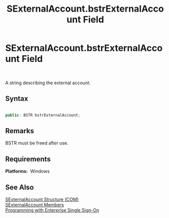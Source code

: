 ﻿---
title: SExternalAccount.bstrExternalAccount Field
TOCTitle: SExternalAccount.bstrExternalAccount Field
ms:assetid: 1928e29e-76e3-445f-b45d-38828128c335
ms:mtpsurl: https://msdn.microsoft.com/en-us/library/Aa744980(v=BTS.80)
ms:contentKeyID: 51526521
ms.date: 08/30/2017
mtps_version: v=BTS.80
dev_langs:
- c++
---

# SExternalAccount.bstrExternalAccount Field

 

A string describing the external account.

## Syntax

``` c++
  
public: BSTR bstrExternalAccount;  
```

## Remarks

BSTR must be freed after use.

## Requirements

**Platforms:**  Windows

## See Also

[SExternalAccount Structure (COM)](sexternalaccount-structure-com.md)  
[SExternalAccount Members](sexternalaccount-members.md)  
[Programming with Enterprise Single Sign-On](https://msdn.microsoft.com/en-us/library/aa704508\(v=bts.80\))

